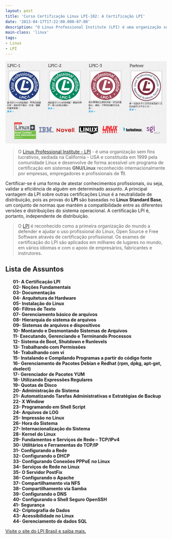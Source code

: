 ```yaml
---
layout: post
title: 'Curso Certificação Linux LPI-102: A Certificação LPI'
date: '2013-04-17T17:22:00.000-07:00'
description: "O Linux Professional Institute (LPI) é uma organização sem fins lucrativos, sediada na California - USA um programa de certificação em sistemas GNU/Linux."
main-class: 'linux'
tags:
- Linux
- LPI
---
```


![A Certificação LPI](/assets/img/lpi/lpi.png "A Certificação LPI")
 
> O [Linux Professional Institute - LPI](http://www.lpi.org/) - é uma organização sem fins lucrativos, sediada na California - USA e constituída em 1999 pela comunidade Linux e desenvolve de forma acessível um programa de certificação em sistemas __GNU/Linux__ reconhecido internacionalmente por empresas, empregadores e profissionais de __TI__.

Certificar-se é uma forma de atestar conhecimentos profissionais, ou seja, validar a eficiência de alguém em determinado assunto.
A principal vantagem da LPI sobre outras certificações Linux é a neutralidade de distribuição, pois as provas do __LPI__ são baseadas no __Linux Standard Base__, um conjunto de normas que mantém a compatibilidade entre as diferentes versões e distribuições do sistema operacional. A certificação LPI é, portanto, independente de distribuição.

> O [LPI](http://www.lpi.org/) é reconhecido como a primeira organização do mundo a defender e ajudar o uso profissional do Linux, Open Source e Free Software através de certificação profissional. Os exames de certificação do LPI são aplicados em milhares de lugares no mundo, em vários idiomas e com o apoio de empresários, fabricantes e instrutores.

<style>
ul {list-style: none;}
ul li {list-style: none; font-weight: bold;}
</style>

## Lista de Assuntos

* 01- A Certificação LPI
* 02- Noções Fundamentais
* 03- Documentação
* 04- Arquitetura de Hardware
* 05- Instalação do Linux
* 06- Filtros de Texto
* 07- Gerenciamento básico de arquivos
* 08- Hierarquia do sistema de arquivos
* 09- Sistemas de arquivos e dispositivos
* 10- Montando e Desmontando Sistemas de Arquivos
* 11- Executando, Gerenciando e Terminando Processos
* 12- Sistema de Boot, Shutdown e Runlevels
* 13- Trabalhando com Permissões
* 14- Trabalhando com vi
* 15- Instalando e Compilando Programas a partir do código fonte
* 16- Gerenciamento de Pacotes Debian e Redhat (rpm, dpkg, apt-get, dselect)
* 17- Gerenciador de Pacotes YUM
* 18- Utilizando Expressões Regulares
* 19- Quotas de Disco
* 20- Administração do Sistema
* 21- Automatizando Tarefas Administrativas e Estratégias de Backup
* 22- X Window
* 23- Programando em Shell Script
* 24- Arquivos de LOG
* 25- Impressão no Linux
* 26- Hora do Sistema
* 27- Internacionalização do Sistema
* 28- Kernel do Linux
* 29- Fundamentos e Serviços de Rede – TCP/IPv4
* 30- Utilitários e Ferramentas do TCP/IP
* 31- Configurando a Rede
* 32- Configurando o DHCP
* 33- Configurando Conexões PPPoE no Linux
* 34- Serviços de Rede no Linux
* 35- O Servidor PostFix
* 36- Configurando o Apache
* 37- Compartilhamento via NFS
* 38- Compartilhamento via Samba
* 39- Configurando o DNS
* 40- Configurando o Shell Seguro OpenSSH
* 41- Segurança
* 42- Criptografia de Dados
* 43- Acessibilidade no Linux
* 44- Gerenciamento de dados SQL

[Visite o site do LPI Brasil e saiba mais.](http://www.lpibrasil.com.br/) 
